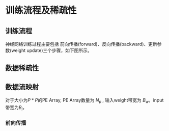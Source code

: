 训练流程及稀疏性
==================

## 训练流程
神经网络训练过程主要包括 前向传播(forward)、反向传播(backward)、更新参数(weight update)三个步骤，如下图所示。

## 数据稀疏性



## 数据流映射

对于大小为$P*P$的PE Array, PE Array数量为 $N_{p}$ , 
输入weight带宽为 $B_{w}$，input带宽为$B_{i}$，

### 前向传播
